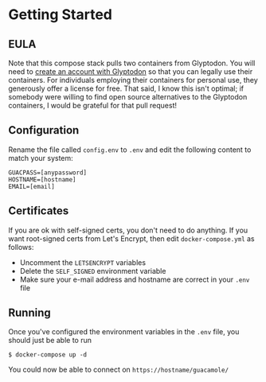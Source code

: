 # Getting Started

## EULA

Note that this compose stack pulls two containers from Glyptodon. You will need to [create an account with Glyptodon](https://glyp.to) so that you can legally use their containers. For individuals employing their containers for personal use, they generously offer a license for free. That said, I know this isn't optimal; if somebody were willing to find open source alternatives to the Glyptodon containers, I would be grateful for that pull request!

## Configuration

Rename the file called `config.env` to `.env` and edit the following content to match your system:

```
GUACPASS=[anypassword]
HOSTNAME=[hostname]
EMAIL=[email]
```

## Certificates

If you are ok with self-signed certs, you don't need to do anything. If you want root-signed certs from Let's Encrypt, then edit `docker-compose.yml` as follows:
- Uncomment the `LETSENCRYPT` variables
- Delete the `SELF_SIGNED` environment variable
- Make sure your e-mail address and hostname are correct in your `.env` file

## Running

Once you've configured the environment variables in the `.env` file, you should just be able to run

```
$ docker-compose up -d
```

You could now be able to connect on `https://hostname/guacamole/`
